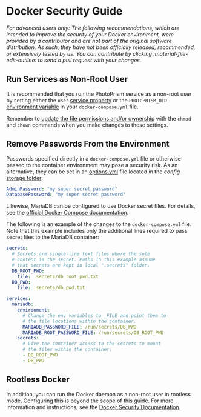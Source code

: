 # Docker Security Guide

*For advanced users only: The following recommendations, which are intended to improve the security of your Docker environment, were provided by a contributor and are not part of the original software distribution.  As such, they have not been officially released, recommended, or extensively tested by us. You can contribute by clicking :material-file-edit-outline: to send a pull request with your changes.*

## Run Services as Non-Root User

It is recommended that you run the PhotoPrism service as a non-root user by setting either the `user` [service property](https://docs.docker.com/compose/compose-file/05-services/#user) or the `PHOTOPRISM_UID` [environment variable](../config-options.md#docker-image) in your `docker-compose.yml` file.

Remember to [update the file permissions and/or ownership](../troubleshooting/docker.md#file-permissions) with the `chmod` and `chown` commands when you make changes to these settings.

## Remove Passwords From the Environment

Passwords specified directly in a  `docker-compose.yml` file or otherwise passed to the container environment may pose a security risk. As an alternative, they can be set in an [options.yml](../config-files/index.md) file located in the _config_ [storage folder](../docker-compose.md#photoprismstorage):

```yaml
AdminPassword: "my super secret password"
DatabasePassword: "my super secret password"
```

Likewise, MariaDB can be configured to use Docker secret files. For details, see the [official Docker Compose documentation](https://docs.docker.com/compose/compose-file/05-services/#secrets).

The following is an example of the changes to the `docker-compose.yml` file. Note that this example includes only the additional lines required to pass secret files to the MariaDB container:

```yaml
secrets:
  # Secrets are single-line text files where the sole
  # content is the secret. Paths in this example assume
  # that secrets are kept in local ".secrets" folder. 
  DB_ROOT_PWD:
    file: .secrets/db_root_pwd.txt
  DB_PWD:
    file: .secrets/db_pwd.txt

services:
  mariadb:
    environment:
      # Change the env variables to _FILE and point them to
      # the file locations within the container.
      MARIADB_PASSWORD_FILE: /run/secrets/DB_PWD
      MARIADB_ROOT_PASSWORD_FILE: /run/secrets/DB_ROOT_PWD
    secrets:
      # Give the container access to the secrets to mount
      # the files within the container.
      - DB_ROOT_PWD
      - DB_PWD
```

## Rootless Docker

In addition, you can run the Docker daemon as a non-root user in rootless mode. Configuring this is beyond the scope of this guide. For more information and instructions, see the [Docker Security Documentation](https://docs.docker.com/engine/security/rootless/).